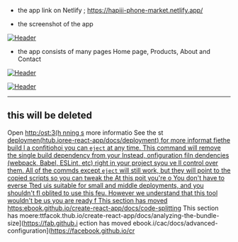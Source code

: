 
- the app link on Netlify ; https://hapiii-phone-market.netlify.app/

-  the screenshot of the app

[![Header](https://res.cloudinary.com/hapiii/image/upload/v1668615299/react-apps/skkmusj7q4drfdzqfyqa.png)](https://some-url.dev/)


- the app consists of many pages Home page, Products, About and Contact


[![Header](https://res.cloudinary.com/hapiii/image/upload/v1668716003/react-apps/eot8rwmvg8foqxvqeflc.png)](https://some-url.dev/)


[![Header](https://res.cloudinary.com/hapiii/image/upload/v1668716003/react-apps/enqhe2bcx13nxvfjucuw.png)](https://some-url.dev/)


-------------------------------------------------------------------
this will be deleted
---------------------------------------------------------------------
Open [http:/ost:3(h
nning s](https://faceboopos) more informatio
See the st [deploymen(htub.ioree-react-app/docs/deployment) for more informat
fiethe build l a confitiohoi you can `eject` at any time. This command will remove the single build dependency from your 
Instead, onfiguration filn dendencies (webpack, Babel, ESLint, etc) right in your project syou ve ll control over them. All of the commds except `eject` will still work, but they will point to the copied scripts so you can tweak the At this poit you're o
You don't have to everse  Tted uis suitable for small and middle deployments, and you shouldn't fl oblited to use this feu. However we understand that this tool wouldn't be us you are ready f
This section has moved https:ebook.github.io/create-react-app/docs/code-splitting](https://facebook.ghub.io/create-react-p/dos/code-splitting)
This section has moere:ttfacok.thub.io/create-react-app/docs/analyzing-the-bundle-size](https://fab.github.i
ection has moved ebook.i/cac/docs/advanced-configuration](https://facebook.github.io/cr
